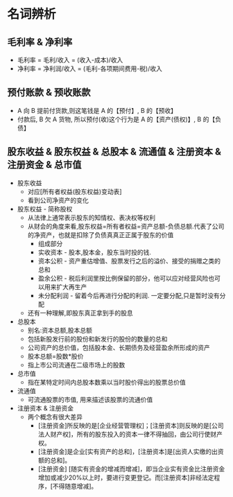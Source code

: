 # 名词辨析


## 毛利率 & 净利率
- 毛利率 = 毛利/收入 = (收入-成本)/收入
- 净利率 = 净利润/收入 = (毛利-各项期间费用-税)/收入


## 预付账款 & 预收账款
- A 向 B 提前付货款,则这笔钱是 A 的【预付】, B 的【预收】
- 付款后, B 欠 A 货物, 所以预付(收)这个行为是 A 的【资产(债权)】, B 的【负债】

## 股东收益 & 股东权益 & 总股本 & 流通值 & 注册资本 & 注册资金 & 总市值
- 股东收益
  - 对应[所有者权益(股东权益)变动表]
  - 看到公司净资产的变化
- 股东权益 - 简称股权
  - 从法律上通常表示股东的知情权、表决权等权利
  - 从财会的角度来看,股东权益=所有者权益=资产总额-负债总额.代表了公司的净资产，也就是扣除了负债真真正正属于股东的价值
    - 组成部分
    - 实收资本 - 股本,股本金，股东当时投的钱.
    - 资本公积 - 资产重估增值、股票发行之后的溢价、接受的捐赠之类的总和
    - 盈余公积 - 税后利润里按比例保留的部分，他可以应对经营风险也可以用来扩大再生产
    - 未分配利润 - 留着今后再进行分配的利润. 一定要分配,只是暂时没有分配
  - 还有一种理解,即股东真正拿到手的股息
- 总股本
  - 别名:资本总额,股本总额
  - 包括新股发行前的股份和新发行的股份的数量的总和
  - 公司资产的总价值，包括股本金、长期债务及经营盈余所形成的资产
  - 股本总额=股数*股价
  - 指上市公司流通在二级市场上的股数
- 总市值
  - 指在某特定时间内总股本数乘以当时股价得出的股票总价值
- 流通值
  - 可流通股票的市值, 用来描述该股票的流通价值
- 注册资本 & 注册资金
  - 两个概念有很大差异
    - [注册资金]所反映的是[企业经营管理权]；[注册资本]则反映的是[公司法人财产权]，所有的股东投入的资本一律不得抽回，由公司行使财产权。
    - [注册资金]是企业[实有资产的总和]，[注册资本]是[出资人实缴的出资额的总和]。
    - [注册资金] [随实有资金的增减而增减]，即当企业实有资金比注册资金增加或减少20%以上时，要进行变更登记。而[注册资本]非经法定程序，[不得随意增减]。
